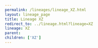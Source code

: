 ```yaml
---
permalink: /lineages/lineage_XZ.html
layout: lineage_page
title: Lineage XZ
redirect_to: ../lineage.html?lineage=XZ
lineage: XZ
parent: 
children: ['XZ']
---
```

